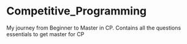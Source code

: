 # Competitive_Programming
My journey from Beginner to Master in CP.
Contains all the questions essentials to get master for CP
